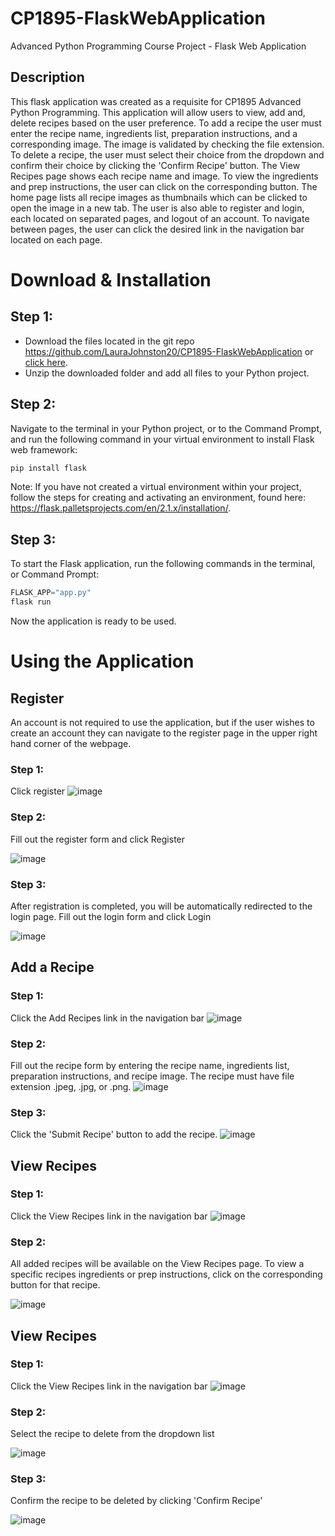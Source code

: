 # CP1895-FlaskWebApplication
Advanced Python Programming Course Project - Flask Web Application
## Description
This flask application was created as a requisite for CP1895 Advanced Python Programming. This application will allow users to view, add and, delete recipes based on the user preference. To add a recipe the user must enter the recipe name, ingredients list, preparation instructions, and a corresponding image. The image is validated by checking the file extension. To delete a recipe, the user must select their choice from the dropdown and confirm their choice by clicking the 'Confirm Recipe' button. The View Recipes page shows each recipe name and image. To view the ingredients and prep instructions, the user can click on the corresponding button. The home page lists all recipe images as thumbnails which can be clicked to open the image in a new tab. The user is also able to register and login, each located on separated pages, and logout of an account. To navigate between pages, the user can click the desired link in the navigation bar located on each page. 
# Download & Installation
## Step 1:
* Download the files located in the git repo https://github.com/LauraJohnston20/CP1895-FlaskWebApplication or [click here](https://github.com/LauraJohnston20/CP1895-FlaskWebApplication/archive/refs/heads/main.zip).
* Unzip the downloaded folder and add all files to your Python project.
## Step 2:
Navigate to the terminal in your Python project, or to the Command Prompt, and run the following command in your virtual environment to install Flask web framework:
```python
pip install flask
```
Note: If you have not created a virtual environment within your project, follow the steps for creating and activating an environment, found here:
https://flask.palletsprojects.com/en/2.1.x/installation/.
## Step 3:
To start the Flask application, run the following commands in the terminal, or Command Prompt:
```python
FLASK_APP="app.py"
flask run
```
Now the application is ready to be used.
# Using the Application
## Register
An account is not required to use the application, but if the user wishes to create an account they can navigate to the register page in the upper right hand corner of the webpage. 
### Step 1:
Click register
![image](https://user-images.githubusercontent.com/95102375/163734480-00907713-80fb-4746-b212-57f30d455c58.png)
### Step 2:
Fill out the register form and click Register

![image](https://user-images.githubusercontent.com/95102375/163735214-6a9d5115-7a50-472e-a7d5-7aff8e730add.png)
### Step 3: 
After registration is completed, you will be automatically redirected to the login page. Fill out the login form and click Login

![image](https://user-images.githubusercontent.com/95102375/163735178-d4263170-920f-40b2-8af2-d66e2f2e94a9.png)
## Add a Recipe
### Step 1:
Click the Add Recipes link in the navigation bar
![image](https://user-images.githubusercontent.com/95102375/163734684-5c586c5c-da75-4e41-ba67-ee8a4017e88d.png)
### Step 2:
Fill out the recipe form by entering the recipe name, ingredients list, preparation instructions, and recipe image. The recipe must have file extension .jpeg, .jpg, or .png.
![image](https://user-images.githubusercontent.com/95102375/163735225-f2b590f8-d92f-414e-9dc0-bbbb7f20e628.png)
### Step 3:
Click the 'Submit Recipe' button to add the recipe.
![image](https://user-images.githubusercontent.com/95102375/163734895-3ade9c79-5da1-4475-822b-e853afd25721.png)
## View Recipes
### Step 1:
Click the View Recipes link in the navigation bar
![image](https://user-images.githubusercontent.com/95102375/163734971-b688310f-e3fb-4642-a70e-4fb27ad64fce.png)
### Step 2:
All added recipes will be available on the View Recipes page. To view a specific recipes ingredients or prep instructions, click on the corresponding button for that recipe.

![image](https://user-images.githubusercontent.com/95102375/163735243-61b81a5f-63d2-4491-b6f3-c9ce133bf0c8.png)
## View Recipes
### Step 1:
Click the View Recipes link in the navigation bar
![image](https://user-images.githubusercontent.com/95102375/163735055-a2c2964e-60c4-49dc-913b-3befe6ebb888.png)
### Step 2:
Select the recipe to delete from the dropdown list

![image](https://user-images.githubusercontent.com/95102375/163735134-d25ef7d1-da18-431b-970c-0fb0392dd479.png)
### Step 3:
Confirm the recipe to be deleted by clicking 'Confirm Recipe'

![image](https://user-images.githubusercontent.com/95102375/163735116-1de05cf8-b513-4ae6-9a1a-fabd2f3fcf51.png)



